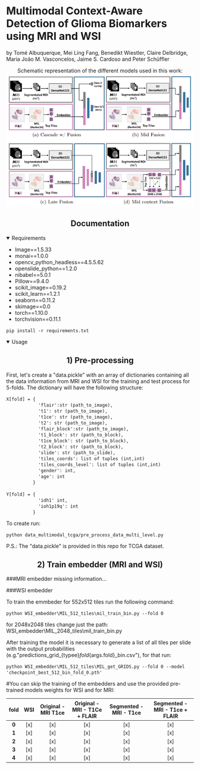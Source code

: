 # Multimodal Context-Aware Detection of Glioma Biomarkers using MRI and WSI

by Tomé Albuquerque, Mei Ling Fang, Benedikt Wiestler, Claire Delbridge, Maria João M. Vasconcelos, Jaime S. Cardoso and
Peter Schüffler

<div align="center">Schematic representation of the different models used in this work:<br />
<img src="https://github.com/tomealbuquerque/multimodal-glioma-biomarkers-detection/blob/main/Figures/scheme.PNG" width="600"></div>

## <div align="center">Documentation</div>
<details Open>
<summary>Requirements</summary>

* Image==1.5.33
* monai==1.0.0
* opencv_python_headless==4.5.5.62
* openslide_python==1.2.0
* nibabel==5.0.1
* Pillow==9.4.0
* scikit_image==0.19.2
* scikit_learn==1.2.1
* seaborn==0.11.2
* skimage==0.0
* torch==1.10.0
* torchvision==0.11.1
  
```
pip install -r requirements.txt
```
</details>

<details Open>
<summary>Usage</summary>

## <div align="center">1) Pre-processing</div>

First, let's create a "data.pickle" with an array of dictionaries containing all the data information from MRI and WSI for the training and test process for 5-folds. The dictionary will have the following structure:

```
X[fold] = {
            'flair':str (path_to_image),
            't1': str (path_to_image),
            't1ce': str (path_to_image),
            't2': str (path_to_image),
            'flair_block':str (path_to_image),
            't1_block': str (path_to_block),
            't1ce_block': str (path_to_block),
            't2_block': str (path_to_block),
            'slide': str (path_to_slide),
            'tiles_coords': list of tuples (int,int)
            'tiles_coords_level': list of tuples (int,int)
            'gender': int, 
            'age': int
          }
  
Y[fold] = {
            'idh1' int, 
            'ioh1p19q': int
          }
```
 
To create run: 
```
python data_multimodal_tcga/pre_process_data_multi_level.py
```  
P.S.: The "data.pickle" is provided in this repo for TCGA dataset.
</details>

## <div align="center">2) Train embedder (MRI and WSI)</div>

###MRI embedder
missing information...

###WSI embedder

To train the emmbeder for 552x512 tiles run the following command:
```
python WSI_embedder\MIL_512_tiles\mil_train_bin.py --fold 0
```
for 2048x2048 tiles change just the path: WSI_embedder\MIL_2048_tiles\mil_train_bin.py

After training the model it is necessary to generate a list of all tiles per slide with the output probabilities (e.g."predictions_grid_{typee}_fold_{args.fold}_bin.csv"), for that run:
```
python WSI_embedder\MIL_512_tiles\MIL_get_GRIDS.py --fold 0 --model 'checkpoint_best_512_bin_fold_0.pth'
```

#You can skip the training of the embedders and use the provided pre-trained models weights for WSI and for MRI:

| **fold** | **WSI** | **Original - MRI T1ce** | **Original - MRI - T1Ce + FLAIR** | **Segmented - MRI - T1ce** | **Segmented - MRI - T1ce + FLAIR** |
|:--------:|:-------:|:-----------------------:|:---------------------------------:|:--------------------------:|:----------------------------------:|
|   **0**  |   [x]   |           [x]           |                [x]                |             [x]            |                 [x]                |
|   **1**  |   [x]   |           [x]           |                [x]                |             [x]            |                 [x]                |
|   **2**  |   [x]   |           [x]           |                [x]                |             [x]            |                 [x]                |
|   **3**  |   [x]   |           [x]           |                [x]                |             [x]            |                 [x]                |
|   **4**  |   [x]   |           [x]           |                [x]                |             [x]            |                 [x]                |
